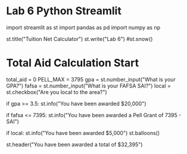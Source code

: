 # Lab 6 Python Streamlit

import streamlit as st
import pandas as pd
import numpy as np

st.title("Tuition Net Calculator")
st.write("Lab 6")
#st.snow()
# Total Aid Calculation Start
total_aid = 0
PELL_MAX = 3795
gpa = st.number_input("What is your GPA?")
fafsa = st.number_input("What is your FAFSA SAI?")
local = st.checkbox("Are you local to the area?")

if gpa >= 3.5:
    st.info("You have been awarded $20,000")

if fafsa <= 7395:
    st.info("You have been awarded a Pell Grant of 7395 - SAI")

if local:
    st.info("You have been awarded $5,000")
    st.balloons()

st.header("You have been awarded a total of $32,395")
